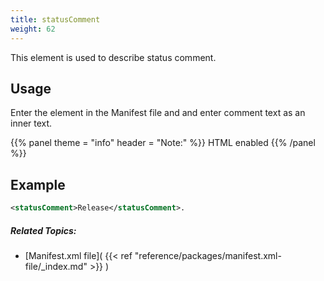 ```yaml
---
title: statusComment
weight: 62
---
```


This element is used to describe status comment.

## Usage ##

Enter the element in the Manifest file and and enter comment text as an inner text.


{{% panel theme = "info" header = "Note:" %}}
HTML enabled
{{% /panel %}}
## Example ##


```xml
<statusComment>Release</statusComment>.
```

##### Related Topics: #####
-  [Manifest.xml file]( {{< ref "reference/packages/manifest.xml-file/_index.md" >}} ) 
